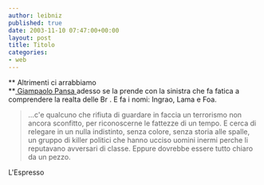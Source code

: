 ```yaml
---
author: leibniz
published: true
date: 2003-11-10 07:47:00+00:00
layout: post
title: Titolo
categories:
- web
---
```


 **   Altrimenti ci arrabbiamo   
**[ Giampaolo Pansa ](http://www.espressonline.it/eol/free/jsp/detail.jsp?m1s=o&idCategory=4817&idContent=339819)adesso se la prende con la sinistra che fa fatica a comprendere la realta delle Br   . E fa i nomi: Ingrao, Lama e Foa.

>  
> 
>   ...c'e qualcuno che rifiuta di guardare in faccia un terrorismo non ancora sconfitto, per riconoscerne le fattezze di un tempo. E cerca di relegare in un nulla indistinto, senza colore, senza storia alle spalle, un gruppo di killer politici che hanno ucciso uomini inermi perche li reputavano avversari di classe. Eppure dovrebbe essere tutto chiaro da un pezzo. 

  L'Espresso
